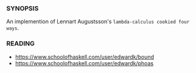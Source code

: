 ### SYNOPSIS

An implemention of Lennart Augustsson's `lambda-calculus cookied four ways`.

### READING

- https://www.schoolofhaskell.com/user/edwardk/bound
- https://www.schoolofhaskell.com/user/edwardk/phoas

